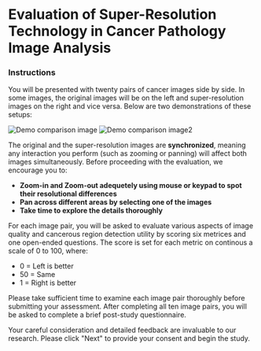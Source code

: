 # Evaluation of Super-Resolution Technology in Cancer Pathology Image Analysis

### Instructions

You will be presented with twenty pairs of cancer images side by side. In some images, the original images will be on the left and super-resolution images on the right and vice versa. Below are two demonstrations of these setups:

![Demo comparison image](./assets/demo/demo1.jpeg)
![Demo comparison image2](./assets/demo/demo2.jpeg)

The original and the super-resolution images are **synchronized**, meaning any interaction you perform (such as zooming or panning) will affect both images simultaneously. Before proceeding with the evaluation, we encourage you to:

- **Zoom-in and Zoom-out adequetely using mouse or keypad to spot their resolutional differences**
- **Pan across different areas by selecting one of the images**
- **Take time to explore the details thoroughly**

For each image pair, you will be asked to evaluate various aspects of image quality and cancerous region detection utility by scoring six metrices and one open-ended questions. The score is set for each metric on continous a scale of 0 to 100, where:
- 0 = Left is better
- 50 = Same
- 1 = Right is better

Please take sufficient time to examine each image pair thoroughly before submitting your assessment. After completing all ten image pairs, you will be asked to complete a brief post-study questionnaire.

Your careful consideration and detailed feedback are invaluable to our research. Please click "Next" to provide your consent and begin the study.